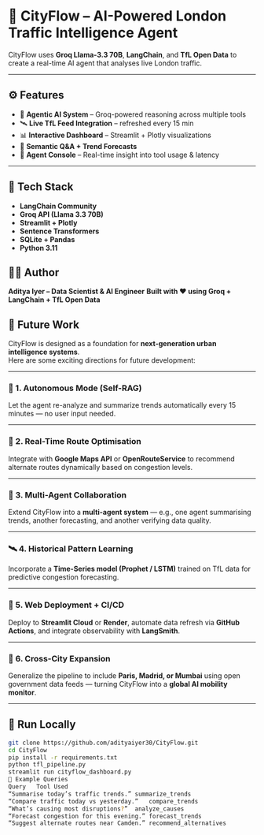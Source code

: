 # 🚦 CityFlow – AI-Powered London Traffic Intelligence Agent

CityFlow uses **Groq Llama-3.3 70B**, **LangChain**, and **TfL Open Data** to create a real-time AI agent that analyses live London traffic.

---

## ⚙️ Features
- 🧠 **Agentic AI System** – Groq-powered reasoning across multiple tools  
- 🛰 **Live TfL Feed Integration** – refreshed every 15 min  
- 📊 **Interactive Dashboard** – Streamlit + Plotly visualizations  
- 💬 **Semantic Q&A + Trend Forecasts**  
- 🧩 **Agent Console** – Real-time insight into tool usage & latency  

---

## 🧰 Tech Stack
- **LangChain Community**
- **Groq API (Llama 3.3 70B)**
- **Streamlit + Plotly**
- **Sentence Transformers**
- **SQLite + Pandas**
- **Python 3.11**

## 👨‍💻 Author
**Aditya Iyer – Data Scientist & AI Engineer**
**Built with ❤️ using Groq + LangChain + TfL Open Data**

## 🔮 Future Work

CityFlow is designed as a foundation for **next-generation urban intelligence systems**.  
Here are some exciting directions for future development:

---

### 🧩 1. Autonomous Mode (Self-RAG)
Let the agent re-analyze and summarize trends automatically every 15 minutes — no user input needed.

---

### 🌆 2. Real-Time Route Optimisation
Integrate with **Google Maps API** or **OpenRouteService** to recommend alternate routes dynamically based on congestion levels.

---

### 🧠 3. Multi-Agent Collaboration
Extend CityFlow into a **multi-agent system** — e.g., one agent summarising trends, another forecasting, and another verifying data quality.

---

### 🛰 4. Historical Pattern Learning
Incorporate a **Time-Series model (Prophet / LSTM)** trained on TfL data for predictive congestion forecasting.

---

### 🧾 5. Web Deployment + CI/CD
Deploy to **Streamlit Cloud** or **Render**, automate data refresh via **GitHub Actions**, and integrate observability with **LangSmith**.

---

### 🔗 6. Cross-City Expansion
Generalize the pipeline to include **Paris, Madrid, or Mumbai** using open government data feeds — turning CityFlow into a **global AI mobility monitor**.

---

## 🚀 Run Locally
```bash
git clone https://github.com/adityaiyer30/CityFlow.git
cd CityFlow
pip install -r requirements.txt
python tfl_pipeline.py
streamlit run cityflow_dashboard.py
🧠 Example Queries
Query	Tool Used
“Summarise today’s traffic trends.”	summarize_trends
“Compare traffic today vs yesterday.”	compare_trends
“What’s causing most disruptions?”	analyze_causes
“Forecast congestion for this evening.”	forecast_trends
“Suggest alternate routes near Camden.”	recommend_alternatives



